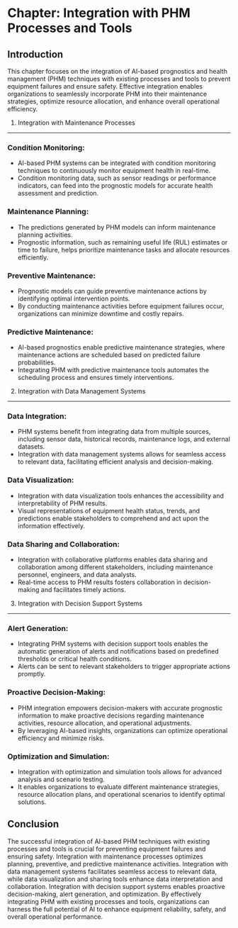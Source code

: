 Chapter: Integration with PHM Processes and Tools
=================================================

Introduction
------------

This chapter focuses on the integration of AI-based prognostics and health management (PHM) techniques with existing processes and tools to prevent equipment failures and ensure safety. Effective integration enables organizations to seamlessly incorporate PHM into their maintenance strategies, optimize resource allocation, and enhance overall operational efficiency.

1. Integration with Maintenance Processes
-----------------------------------------

### Condition Monitoring:

* AI-based PHM systems can be integrated with condition monitoring techniques to continuously monitor equipment health in real-time.
* Condition monitoring data, such as sensor readings or performance indicators, can feed into the prognostic models for accurate health assessment and prediction.

### Maintenance Planning:

* The predictions generated by PHM models can inform maintenance planning activities.
* Prognostic information, such as remaining useful life (RUL) estimates or time to failure, helps prioritize maintenance tasks and allocate resources efficiently.

### Preventive Maintenance:

* Prognostic models can guide preventive maintenance actions by identifying optimal intervention points.
* By conducting maintenance activities before equipment failures occur, organizations can minimize downtime and costly repairs.

### Predictive Maintenance:

* AI-based prognostics enable predictive maintenance strategies, where maintenance actions are scheduled based on predicted failure probabilities.
* Integrating PHM with predictive maintenance tools automates the scheduling process and ensures timely interventions.

2. Integration with Data Management Systems
-------------------------------------------

### Data Integration:

* PHM systems benefit from integrating data from multiple sources, including sensor data, historical records, maintenance logs, and external datasets.
* Integration with data management systems allows for seamless access to relevant data, facilitating efficient analysis and decision-making.

### Data Visualization:

* Integration with data visualization tools enhances the accessibility and interpretability of PHM results.
* Visual representations of equipment health status, trends, and predictions enable stakeholders to comprehend and act upon the information effectively.

### Data Sharing and Collaboration:

* Integration with collaborative platforms enables data sharing and collaboration among different stakeholders, including maintenance personnel, engineers, and data analysts.
* Real-time access to PHM results fosters collaboration in decision-making and facilitates timely actions.

3. Integration with Decision Support Systems
--------------------------------------------

### Alert Generation:

* Integrating PHM systems with decision support tools enables the automatic generation of alerts and notifications based on predefined thresholds or critical health conditions.
* Alerts can be sent to relevant stakeholders to trigger appropriate actions promptly.

### Proactive Decision-Making:

* PHM integration empowers decision-makers with accurate prognostic information to make proactive decisions regarding maintenance activities, resource allocation, and operational adjustments.
* By leveraging AI-based insights, organizations can optimize operational efficiency and minimize risks.

### Optimization and Simulation:

* Integration with optimization and simulation tools allows for advanced analysis and scenario testing.
* It enables organizations to evaluate different maintenance strategies, resource allocation plans, and operational scenarios to identify optimal solutions.

Conclusion
----------

The successful integration of AI-based PHM techniques with existing processes and tools is crucial for preventing equipment failures and ensuring safety. Integration with maintenance processes optimizes planning, preventive, and predictive maintenance activities. Integration with data management systems facilitates seamless access to relevant data, while data visualization and sharing tools enhance data interpretation and collaboration. Integration with decision support systems enables proactive decision-making, alert generation, and optimization. By effectively integrating PHM with existing processes and tools, organizations can harness the full potential of AI to enhance equipment reliability, safety, and overall operational performance.

